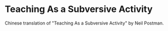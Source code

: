 # Teaching As a Subversive Activity
Chinese translation of "Teaching As a Subversive Activity" by Neil Postman.
